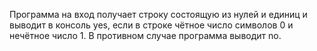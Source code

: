 Программа на вход получает строку состоящую из нулей и единиц и выводит в консоль yes, если в строке чётное число символов 0 и нечётное число 1. В противном случае программа выводит no.
